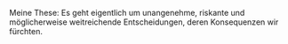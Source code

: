 Meine These: Es geht eigentlich um unangenehme, riskante und möglicherweise weitreichende Entscheidungen, deren Konsequenzen wir fürchten.